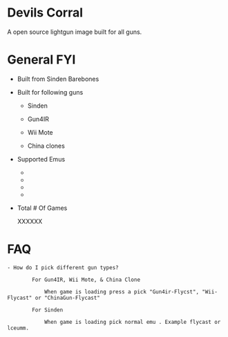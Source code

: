 # Devils Corral

A open source lightgun image built for all guns.

# General FYI

- Built from Sinden Barebones

- Built for following guns

    - Sinden
    
    - Gun4IR
    
    - Wii Mote
    
    - China clones
    
    
- Supported Emus

    -
    
    -
    
    -
    
    -
    
- Total # Of Games
   
   XXXXXX
   
# FAQ

    - How do I pick different gun types?
    
            For Gun4IR, Wii Mote, & China Clone
    
                When game is loading press a pick "Gun4ir-Flycst", "Wii-Flycast" or "ChinaGun-Flycast"
            
            For Sinden
            
                When game is loading pick normal emu . Example flycast or lceumm. 
            
           
